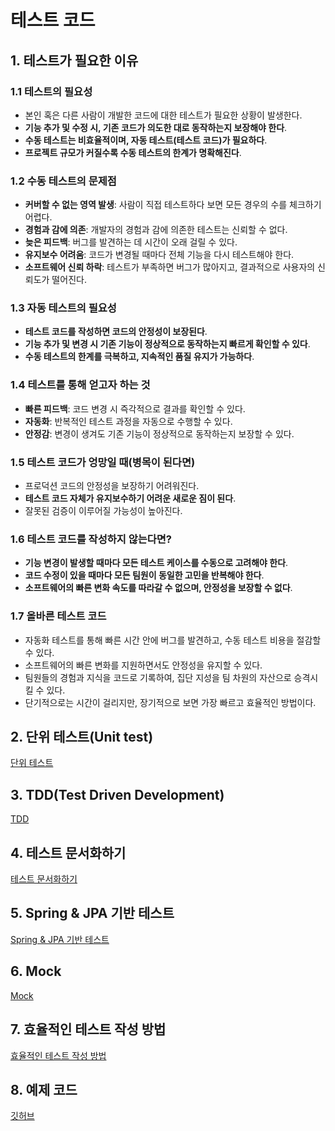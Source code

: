# 테스트 코드

## 1. 테스트가 필요한 이유

### 1.1 테스트의 필요성

- 본인 혹은 다른 사람이 개발한 코드에 대한 테스트가 필요한 상황이 발생한다.
- **기능 추가 및 수정 시, 기존 코드가 의도한 대로 동작하는지 보장해야 한다**.
- **수동 테스트는 비효율적이며, 자동 테스트(테스트 코드)가 필요하다**.
- **프로젝트 규모가 커질수록 수동 테스트의 한계가 명확해진다**.

### 1.2 수동 테스트의 문제점

- **커버할 수 없는 영역 발생**: 사람이 직접 테스트하다 보면 모든 경우의 수를 체크하기 어렵다.
- **경험과 감에 의존**: 개발자의 경험과 감에 의존한 테스트는 신뢰할 수 없다.
- **늦은 피드백**: 버그를 발견하는 데 시간이 오래 걸릴 수 있다.
- **유지보수 어려움**: 코드가 변경될 때마다 전체 기능을 다시 테스트해야 한다.
- **소프트웨어 신뢰 하락**: 테스트가 부족하면 버그가 많아지고, 결과적으로 사용자의 신뢰도가 떨어진다.

### 1.3 자동 테스트의 필요성

- **테스트 코드를 작성하면 코드의 안정성이 보장된다**.
- **기능 추가 및 변경 시 기존 기능이 정상적으로 동작하는지 빠르게 확인할 수 있다**.
- **수동 테스트의 한계를 극복하고, 지속적인 품질 유지가 가능하다**.

### 1.4 테스트를 통해 얻고자 하는 것

- **빠른 피드백**: 코드 변경 시 즉각적으로 결과를 확인할 수 있다.
- **자동화**: 반복적인 테스트 과정을 자동으로 수행할 수 있다.
- **안정감**: 변경이 생겨도 기존 기능이 정상적으로 동작하는지 보장할 수 있다.

### 1.5 테스트 코드가 엉망일 때(병목이 된다면)

- 프로덕션 코드의 안정성을 보장하기 어려워진다.
- **테스트 코드 자체가 유지보수하기 어려운 새로운 짐이 된다**.
- 잘못된 검증이 이루어질 가능성이 높아진다.

### 1.6 테스트 코드를 작성하지 않는다면?

- **기능 변경이 발생할 때마다 모든 테스트 케이스를 수동으로 고려해야 한다**.
- **코드 수정이 있을 때마다 모든 팀원이 동일한 고민을 반복해야 한다**.
- **소프트웨어의 빠른 변화 속도를 따라갈 수 없으며, 안정성을 보장할 수 없다**.

### 1.7 올바른 테스트 코드

- 자동화 테스트를 통해 빠른 시간 안에 버그를 발견하고, 수동 테스트 비용을 절감할 수 있다.
- 소프트웨어의 빠른 변화를 지원하면서도 안정성을 유지할 수 있다.
- 팀원들의 경험과 지식을 코드로 기록하여, 집단 지성을 팀 차원의 자산으로 승격시킬 수 있다.
- 단기적으로는 시간이 걸리지만, 장기적으로 보면 가장 빠르고 효율적인 방법이다.

## 2. 단위 테스트(Unit test)

[단위 테스트](./unit-test.md)

## 3. TDD(Test Driven Development)

[TDD](./tdd.md)

## 4. 테스트 문서화하기

[테스트 문서화하기](./documenting-tests.md)

## 5. Spring & JPA 기반 테스트

[Spring & JPA 기반 테스트](./spring-jpa-test-code.md)

## 6. Mock

[Mock](./mock.md)

## 7. 효율적인 테스트 작성 방법

[효율적인 테스트 작성 방법](./test-best-practices.md)

## 8. 예제 코드

[깃허브](https://github.com/mrpark219/testcode-study)

